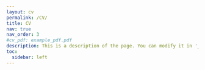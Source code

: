 ```yaml
---
layout: cv
permalink: /CV/
title: CV
nav: true
nav_order: 3
#cv_pdf: example_pdf.pdf
description: This is a description of the page. You can modify it in '_pages/cv.md'. You can also change or remove the top pdf download button.
toc:
  sidebar: left
---
```

